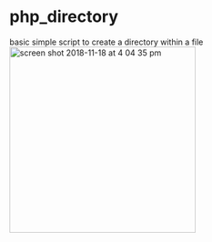 # php_directory
basic simple script to create a directory within a file
<img width="327" alt="screen shot 2018-11-18 at 4 04 35 pm" src="https://user-images.githubusercontent.com/22375594/48678655-ad74fd00-eb4b-11e8-8131-985a642858a3.png">

